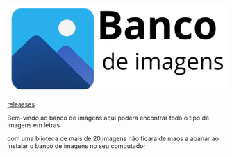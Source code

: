 # ![logo-official](logo-official.png)

[releasses](https://github.com/gui201309/banco-de-imagens/releases)

Bem-vindo ao banco de imagens aqui podera encontrar todo o tipo de imagens em letras

com uma blioteca de mais de 20 imagens nâo ficara de maos a abanar ao instalar o banco de imagens no seu computador
